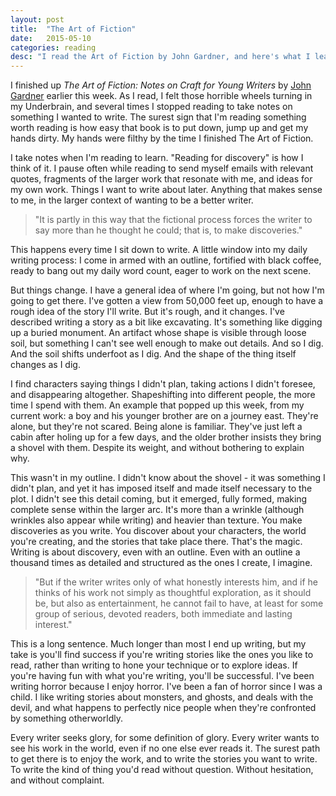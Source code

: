```yaml
---
layout: post
title:  "The Art of Fiction"
date:   2015-05-10
categories: reading
desc: "I read the Art of Fiction by John Gardner, and here's what I learned by reading it."
---
```


I finished up *The Art of Fiction: Notes on Craft for Young Writers* by [John Gardner](https://en.wikipedia.org/wiki/John_Gardner_(American_writer)) earlier this week. As I read, I felt those horrible wheels turning in my Underbrain, and several times I stopped reading to take notes on something I wanted to write. The surest sign that I'm reading something worth reading is how easy that book is to put down, jump up and get my hands dirty. My hands were filthy by the time I finished The Art of Fiction.

I take notes when I'm reading to learn. "Reading for discovery" is how I think of it. I pause often while reading to send myself emails with relevant quotes, fragments of the larger work that resonate with me, and ideas for my own work. Things I want to write about later. Anything that makes sense to me, in the larger context of wanting to be a better writer.

<blockquote>"It is partly in this way that the fictional process forces the writer to say more than he thought he could; that is, to make discoveries."</blockquote>

This happens every time I sit down to write. A little window into my daily writing process: I come in armed with an outline, fortified with black coffee, ready to bang out my daily word count, eager to work on the next scene.

But things change. I have a general idea of where I'm going, but not how I'm going to get there. I've gotten a view from 50,000 feet up, enough to have a rough idea of the story I'll write. But it's rough, and it changes. I've described writing a story as a bit like excavating. It's something like digging up a buried monument. An artifact whose shape is visible through loose soil, but something I can't see well enough to make out details. And so I dig. And the soil shifts underfoot as I dig. And the shape of the thing itself changes as I dig.

I find characters saying things I didn't plan, taking actions I didn't foresee, and disappearing altogether. Shapeshifting into different people, the more time I spend with them. An example that popped up this week, from my current work: a boy and his younger brother are on a journey east. They're alone, but they're not scared. Being alone is familiar. They've just left a cabin after holing up for a few days, and the older brother insists they bring a shovel with them. Despite its weight, and without bothering to explain why.

This wasn't in my outline. I didn't know about the shovel - it was something I didn't plan, and yet it has imposed itself and made itself necessary to the plot. I didn't see this detail coming, but it emerged, fully formed, making complete sense within the larger arc. It's more than a wrinkle (although wrinkles also appear while writing) and heavier than texture. You make discoveries as you write. You discover about your characters, the world you're creating, and the stories that take place there. That's the magic. Writing is about discovery, even with an outline. Even with an outline a thousand times as detailed and structured as the ones I create, I imagine.

<blockquote>"But if the writer writes only of what honestly interests him, and if he thinks of his work not simply as thoughtful exploration, as it should be, but also as entertainment, he cannot fail to have, at least for some group of serious, devoted readers, both immediate and lasting interest."</blockquote>

This is a long sentence. Much longer than most I end up writing, but my take is you'll find success if you're writing stories like the ones you like to read, rather than writing to hone your technique or to explore ideas. If you're having fun with what you're writing, you'll be successful. I've been writing horror because I enjoy horror. I've been a fan of horror since I was a child. I like writing stories about monsters, and ghosts, and deals with the devil, and what happens to perfectly nice people when they're confronted by something otherworldly.

 Every writer seeks glory, for some definition of glory. Every writer wants to see his work in the world, even if no one else ever reads it. The surest path to get there is to enjoy the work, and to write the stories you want to write. To write the kind of thing you'd read without question. Without hesitation, and without complaint.
